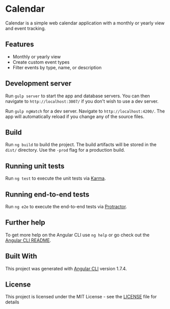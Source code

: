 # Calendar

Calendar is a simple web calendar application with a monthly or yearly view and event tracking.

## Features

* Monthly or yearly view
* Create custom event types
* Filter events by type, name, or description

## Development server

Run `gulp server` to start the app and database servers. You can then navigate to `http://localhost:3007/` if you don't wish to use a dev server.

Run `gulp ngWatch` for a dev server. Navigate to `http://localhost:4200/`. The app will automatically reload if you change any of the source files.

## Build

Run `ng build` to build the project. The build artifacts will be stored in the `dist/` directory. Use the `-prod` flag for a production build.

## Running unit tests

Run `ng test` to execute the unit tests via [Karma](https://karma-runner.github.io).

## Running end-to-end tests

Run `ng e2e` to execute the end-to-end tests via [Protractor](http://www.protractortest.org/).

## Further help

To get more help on the Angular CLI use `ng help` or go check out the [Angular CLI README](https://github.com/angular/angular-cli/blob/master/README.md).

## Built With

This project was generated with [Angular CLI](https://github.com/angular/angular-cli) version 1.7.4.

## License

This project is licensed under the MIT License - see the [LICENSE](https://github.com/bradwilder/calendar/blob/master/LICENSE) file for details